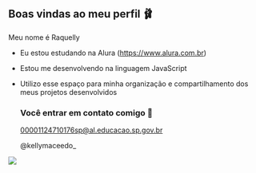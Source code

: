 ## Boas vindas ao meu perfil 🩰

Meu nome é Raquelly

- Eu estou estudando na Alura (https://www.alura.com.br)
- Estou me desenvolvendo na linguagem JavaScript
- Utilizo esse espaço para minha organização e compartilhamento dos meus projetos desenvolvidos

  ### Você entrar em contato comigo 📧

  00001124710176sp@al.educacao.sp.gov.br

  @kellymaceedo_

![](https://media1.tenor.com/m/yDxgngEEeY0AAAAC/barbie-pink.gif )

